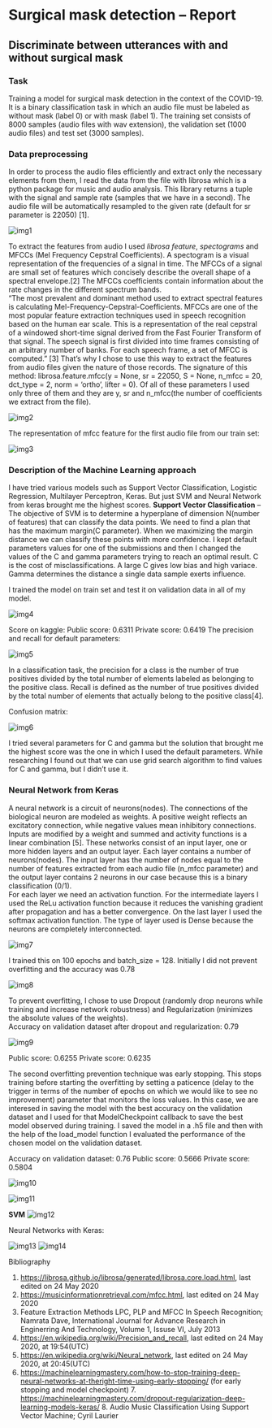 # Surgical mask detection – Report 
## Discriminate between utterances with and without surgical mask
### Task 
Training a model for surgical mask detection in the context of the COVID-19. It is a binary classification task in which an audio file must be labeled as without mask (label 0) or with mask (label 1). The training set consists of 8000 samples (audio files with wav extension), the validation set (1000 audio files) and test set (3000 samples). 

### Data preprocessing 
In order to process the audio files efficiently and extract only the necessary elements from them, I read the data from the file with librosa which is a python package for music and audio analysis. This library returns a tuple with the signal and sample rate (samples that we have in a second). The audio file will be automatically resampled to the given rate (default for sr parameter is 22050) [1].

![img1](https://user-images.githubusercontent.com/59537490/98472621-ead16a00-21fc-11eb-82c5-6e2a6a20bbe5.png)

To extract the features from audio I used *librosa feature*, *spectograms* and MFCCs (Mel Frequency Cepstral Coefficients). A spectogram is a visual representation of the frequencies of a signal in time. The MFCCs of a signal are small set of features which concisely describe the overall shape of a spectral envelope.[2] The MFCCs coefficients contain information about the rate changes in the different spectrum bands.  
“The most prevalent and dominant method used to extract spectral features is calculating Mel-Frequency-Cepstral-Coefficients. MFCCs are one of the most popular feature extraction techniques used in speech recognition based on the human ear scale. This is a representation of the 
real cepstral of a windowed short-time signal derived from the Fast Fourier Transform of that signal. The speech signal is first divided into time frames consisting of an arbitrary number of banks. For each speech frame, a set of MFCC is computed.” [3] That’s why I chose to use this way to extract the features from audio files given the nature of those records. 
The signature of this method: librosa.feature.mfcc(y = None, sr = 22050, S = None, n_mfcc = 20, dct_type = 2, norm = ‘ortho’, lifter = 0). Of all of these parameters I used only three of them and they are y, sr and n_mfcc(the number of coefficients we extract from the file). 


![img2](https://user-images.githubusercontent.com/59537490/98472654-266c3400-21fd-11eb-968b-66fab705638d.png)

The representation of mfcc feature for the first audio file from our train set: 

![img3](https://user-images.githubusercontent.com/59537490/98472673-4865b680-21fd-11eb-98a8-b6430e6e9c0a.png)

### Description of the Machine Learning approach 
I have tried various models such as Support Vector Classification, Logistic Regression, Multilayer Perceptron, Keras. But just SVM and Neural Network from keras brought me the highest scores. 
**Support Vector Classification** – The objective of SVM is to determine a hyperplane of dimension N(number of features) that can classify the data points. We need to find a plan that has 
the maximum margin(C parameter). When we maximizing the margin distance we can classify these points with more confidence. 
I kept default parameters values for one of the submissions and then I changed the values of the C and gamma parameters trying to reach an optimal result. C is the cost of misclassifications. A large C gives low bias and high variace. Gamma determines the distance a single data sample exerts influence. 

I trained the model on train set and test it on validation data in all of my model. 

![img4](https://user-images.githubusercontent.com/59537490/98474727-1a34a680-21fe-11eb-9890-864f5ca9a5aa.png)

Score on kaggle: 
Public score: 0.6311 
Private score: 0.6419 
The precision and recall for default parameters: 

![img5](https://user-images.githubusercontent.com/59537490/98474965-36d0de80-21fe-11eb-972f-4a67f031eea7.png)

In a classification task, the precision for a class is the number of true positives divided by the total number of elements labeled as belonging to the positive class. Recall is defined as the number of true positives divided by the total number of elements that actually belong to the positive class[4]. 
 
Confusion matrix: 

![img6](https://user-images.githubusercontent.com/59537490/98475024-51a35300-21fe-11eb-8230-543a1872273c.png)

I tried several parameters for C and gamma but the solution that brought me the highest score was the one in which I used the default parameters. While researching I found out that we can use grid search algorithm to find values for C and gamma, but I didn’t use it. 
 
### Neural Network from Keras 
A neural network is a circuit of neurons(nodes). The connections of the biological neuron are modeled as weights. A positive weight reflects an excitatory connection, while negative values mean inhibitory connections. Inputs are modified by a weight and summed and activity functions is a linear combination [5].  These networks consist of an input layer, one or more hidden layers and an output layer. Each layer contains a number of neurons(nodes). The input layer has the number of nodes equal to the number of features extracted from each audio file (n_mfcc parameter) and the output layer contains 2 neurons in our case because this is a binary classification (0/1).  
For each layer we need an activation function. For the intermediate layers I used the ReLu activation function because it reduces the vanishing gradient after propagation and has a better convergence. On the last layer I used the softmax activation function. The type of layer used is Dense because the neurons are completely interconnected. 

![img7](https://user-images.githubusercontent.com/59537490/98475485-78fa2000-21fe-11eb-8a64-96c5203fb142.png)

I trained this on 100 epochs and batch_size = 128. 
Initially I did not prevent overfitting and the accuracy was 0.78 

![img8](https://user-images.githubusercontent.com/59537490/98476132-a941be80-21fe-11eb-93f2-fd3c3019d75c.png)

To prevent overfitting, I chose to use Dropout (randomly drop neurons while training and increase network robustness) and Regularization (minimizes the absolute values of the weights).  
Accuracy on validation dataset after dropout and regularization:  0.79 
 
![img9](https://user-images.githubusercontent.com/59537490/98476452-c1b1d900-21fe-11eb-9547-9d16a5c579bd.png)

Public score: 0.6255 
Private score: 0.6235 
 
The second overfitting prevention technique was early stopping. This stops training before starting the overfitting by setting a paticence (delay to the trigger in terms of the number of epochs on which we would like to see no improvement) parameter that monitors the loss values. In this case, we are interesed in saving the model with the best accuracy on the validation dataset and I used for that ModelCheckpoint callback to save the best model observed during training. I saved the model in a .h5 file and then with the help of the load_model function I evaluated the performance of the chosen model on the validation dataset. 


Accuracy on validation dataset: 0.76 
Public score: 0.5666 
Private score: 0.5804 

![img10](https://user-images.githubusercontent.com/59537490/98477116-f6be2b80-21fe-11eb-935b-c63117277bd9.png)

![img11](https://user-images.githubusercontent.com/59537490/98477801-31c05f00-21ff-11eb-95e5-4b19e112c618.png)

**SVM**
![img12](https://user-images.githubusercontent.com/59537490/98477998-51f01e00-21ff-11eb-946c-556eeb4675c4.png)

Neural Networks with Keras: 

![img13](https://user-images.githubusercontent.com/59537490/98478266-7a781800-21ff-11eb-830d-e865b4af4d08.png)
![img14](https://user-images.githubusercontent.com/59537490/98478278-7b10ae80-21ff-11eb-9661-fc3af6553e83.png)

Bibliography 
 
 
1. https://librosa.github.io/librosa/generated/librosa.core.load.html, last edited on 24 May 2020 
2. https://musicinformationretrieval.com/mfcc.html, last edited on 24 May 2020 
3. Feature Extraction Methods LPC, PLP and MFCC In Speech Recognition; Namrata Dave, International Journal for Advance Research in Enginerring And Technology, Volume 1, Issuse VI, July 2013 
4. https://en.wikipedia.org/wiki/Precision_and_recall, last edited on 24 May 2020, at 19:54(UTC) 
5. https://en.wikipedia.org/wiki/Neural_network, last edited on 24 May 2020, at 20:45(UTC) 
6. https://machinelearningmastery.com/how-to-stop-training-deep-neural-networks-at-theright-time-using-early-stopping/ (for early stopping and model checkpoint) 7. https://machinelearningmastery.com/dropout-regularization-deep-learning-models-keras/ 8. Audio Music Classification Using Support Vector Machine; Cyril Laurier 
 
 
 
